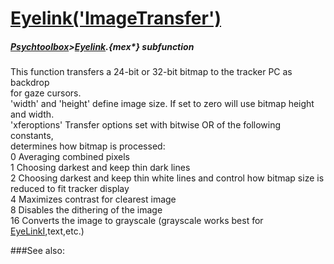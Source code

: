 # [Eyelink('ImageTransfer')](Eyelink-ImageTransfer) 
##### [Psychtoolbox](Psychtoolbox)>[Eyelink](Eyelink).{mex*} subfunction


This function transfers a 24-bit or 32-bit bitmap to the tracker PC as backdrop  
for gaze cursors.  
'width' and 'height' define image size. If set to zero will use bitmap height  
and width.  
'xferoptions' Transfer options set with bitwise OR of the following constants,  
determines how bitmap is processed:  
 0 Averaging combined pixels  
 1 Choosing darkest and keep thin dark lines  
 2 Choosing darkest and keep thin white lines and control how bitmap size is  
reduced to fit tracker display  
 4 Maximizes contrast for clearest image  
 8 Disables the dithering of the image  
 16 Converts the image to grayscale (grayscale works best for  
[EyeLinkI](EyeLinkI),text,etc.)  
  


###See also:

